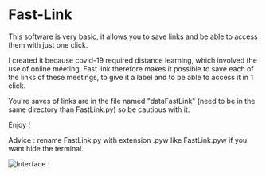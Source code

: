 # Fast-Link

This software is very basic, it allows you to save links and be able to access them with just one click.

I created it because covid-19 required distance learning, which involved the use of online meeting. Fast link therefore makes it possible to save each of the links of these meetings, to give it a label and to be able to access it in 1 click.

You're saves of links are in the file named "dataFastLink" (need to be in the same directory than FastLink.py) so be cautious with it.

Enjoy !

Advice : rename FastLink.py with extension .pyw like FastLink.pyw if you want hide the terminal.

![Interface : ](https://user-images.githubusercontent.com/61197119/113416265-3f020400-93c1-11eb-95e7-477a4a9fafeb.png)
